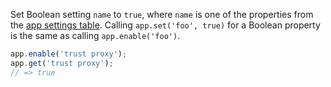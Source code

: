 Set Boolean setting `name` to `true`, where `name` is one of the properties from the [app settings table](#app.settings).
Calling `app.set('foo', true)` for a Boolean property is the same as calling `app.enable('foo')`.

```js
app.enable('trust proxy');
app.get('trust proxy');
// => true
```
